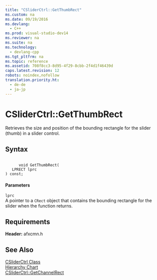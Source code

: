 ```yaml
---
title: "CSliderCtrl::GetThumbRect"
ms.custom: na
ms.date: 09/19/2016
ms.devlang: 
  - C++
ms.prod: visual-studio-dev14
ms.reviewer: na
ms.suite: na
ms.technology: 
  - devlang-cpp
ms.tgt_pltfrm: na
ms.topic: reference
ms.assetid: 708f8cc3-8d95-4f29-8cbb-2f4d1f46439d
caps.latest.revision: 12
robots: noindex,nofollow
translation.priority.ht: 
  - de-de
  - ja-jp
---
```

# CSliderCtrl::GetThumbRect
Retrieves the size and position of the bounding rectangle for the slider (thumb) in a slider control.  
  
## Syntax  
  
```  
  
      void GetThumbRect(  
   LPRECT lprc   
) const;  
```  
  
#### Parameters  
 `lprc`  
 A pointer to a `CRect` object that contains the bounding rectangle for the slider when the function returns.  
  
## Requirements  
 **Header:** afxcmn.h  
  
## See Also  
 [CSliderCtrl Class](../vs140/CSliderCtrl-Class.md)   
 [Hierarchy Chart](../vs140/Hierarchy-Chart.md)   
 [CSliderCtrl::GetChannelRect](../vs140/CSliderCtrl--GetChannelRect.md)